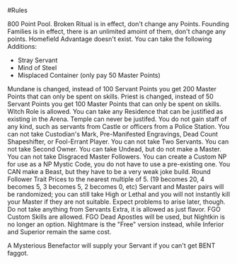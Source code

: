 #Rules

800 Point Pool.
Broken Ritual is in effect, don't change any Points.
Founding Families is in effect, there is an unlimited amoint of them, don't change any points.
Homefield Advantage doesn't exist.
You can take the following Additions:
- Stray Servant
- Mind of Steel
- Misplaced Container (only pay 50 Master Points)

Mundane is changed, instead of 100 Servant Points you get 200 Master Points that can only be spent on skills.
Priest is changed, instead of 50 Servant Points you get 100 Master Points that can only be spent on skills.
Witch Role is allowed.
You can take any Residence that can be justified as existing in the Arena. Temple can never be justifed. You do not gain staff of any kind, such as servants from Castle or officers from a Police Station.
You can not take Custodian's Mark, Pre-Manifested Engravings, Dead Count Shapeshifter, or Fool-Errant Player.
You can not take Two Servants.
You can not take Second Owner.
You can take Undead, but do not make a Master.
You can not take Disgraced Master Followers.
You can create a Custom NP for use as a NP Mystic Code, you do not have to use a pre-existing one.
You CAN make a Beast, but they have to be a very weak joke build.
Round Follower Trait Prices to the nearest multiple of 5. (19 becomes 20, 4 becomes 5, 3 becomes 5, 2 becomes 0, etc)
Servant and Master pairs will be randomized; you can still take High or Lethal and you will not instantly kill your Master if they are not suitable. Expect problems to arise later, though.
Do not take anything from Servants Extra, it is allowed as just flavor.
FGO Custom Skills are allowed.
FGO Dead Apostles will be used, but Nightkin is no longer an option. Nightmare is the "Free" version instead, while Inferior and Superior remain the same cost.

A Mysterious Benefactor will supply your Servant if you can't get BENT faggot.